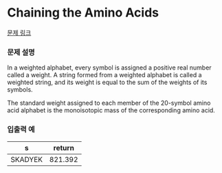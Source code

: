 # Chaining the Amino Acids

[문제 링크](https://rosalind.info/problems/prtm/)

### 문제 설명

<p>In a weighted alphabet, every symbol is assigned a positive real number called a weight. A string formed from a weighted alphabet is called a weighted string, and its weight is equal to the sum of the weights of its symbols.</p>
<p>The standard weight assigned to each member of the 20-symbol amino acid alphabet is the monoisotopic mass of the corresponding amino acid.</p>

### 입출력 예
<table class="table">
        <thead><tr>
<th>s</th>
<th>return</th>
</tr>
</thead>
        <tbody><tr>
<td>SKADYEK</td>
<td>821.392</td>
</tr>
</tbody>
      </table>
